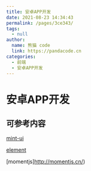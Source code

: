 ```yaml
---
title: 安卓APP开发
date: 2021-08-23 14:34:43
permalink: /pages/3ce343/
tags: 
  - null
author: 
  name: 熊猫 code
  link: https://pandacode.cn
categories: 
  - 前端
  - 安卓APP开发
---
```


# 安卓APP开发 

## 可参考内容
[mint-ui](https://mint-ui.github.io/docs/#/en2/ ) 

[element](https://element.eleme.cn/2.0/#/zh-CN )

[momentjs]http://momentjs.cn/)
